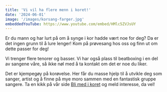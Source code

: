 ```yaml
---
title: 'Vi vil ha flere menn i koret!'
date: '2024-06-01'
image: '/images/korsang-farger.jpg'
embeddedYouTube: https://www.youtube.com/embed/HMlc5ZVJsUY
---
```


Er du mann og har lurt på om å synge i kor hadde vært noe for deg? Da er det ingen grunn til å lure lenger! Kom på prøvesang hos oss og finn ut om dette passer for deg!

Vi trenger flere tenorer og basser. Vi har også plass til beatboxing i en del av sangene våre, så ikke nøl med å ta kontakt om det er noe du liker.

Det er kjempegøy på korøvelse. Her får du masse hjelp til å utvikle deg som sanger, artist og å finne på mye moro sammen med en fantastisk gruppe sangere. Ta en kikk på vår side [Bli med i koret](/join) og meld interesse, da vel!
